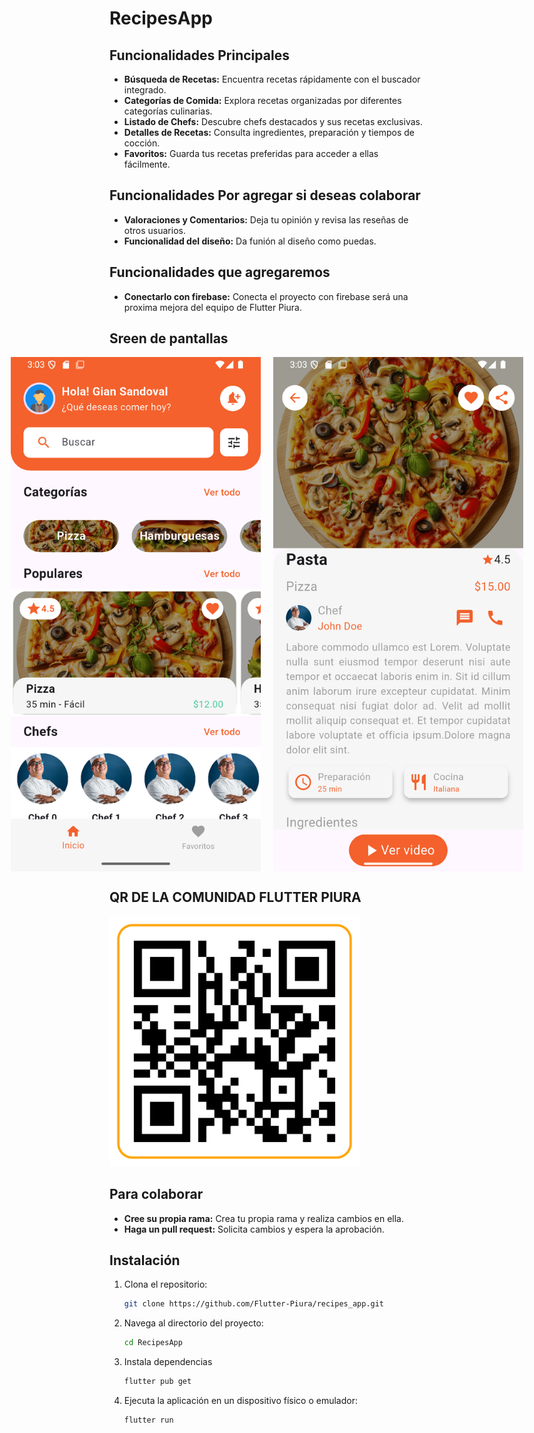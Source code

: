 # RecipesApp

## Funcionalidades Principales  
- **Búsqueda de Recetas:** Encuentra recetas rápidamente con el buscador integrado.
- **Categorías de Comida:** Explora recetas organizadas por diferentes categorías culinarias.
- **Listado de Chefs:** Descubre chefs destacados y sus recetas exclusivas.
- **Detalles de Recetas:** Consulta ingredientes, preparación y tiempos de cocción.
- **Favoritos:** Guarda tus recetas preferidas para acceder a ellas fácilmente.

## Funcionalidades Por agregar si deseas colaborar
- **Valoraciones y Comentarios:** Deja tu opinión y revisa las reseñas de otros usuarios.
- **Funcionalidad del diseño:** Da funión al diseño como puedas.

## Funcionalidades que agregaremos
- **Conectarlo con firebase:** Conecta el proyecto con firebase será una proxima mejora del equipo de Flutter Piura.

## Sreen de pantallas
<div style="display: flex; justify-content: center; gap: 20px;">
    <img src="assets/1.png" alt="HomeScreen" width="400">
    <img src="assets/2.png" alt="DetailsProducto" width="400">
</div>



## QR DE LA COMUNIDAD FLUTTER PIURA  
<img src="assets/comunidad.png" alt="QR DE LA COMUNIDAD FLUTTER PIURA" width="400"/>


## Para colaborar
- **Cree su propia rama:** Crea tu propia rama y realiza cambios en ella.
- **Haga un pull request:** Solicita cambios y espera la aprobación.

## Instalación  
1. Clona el repositorio:  
   ```bash
   git clone https://github.com/Flutter-Piura/recipes_app.git
   ```

2. Navega al directorio del proyecto:
   ```bash
   cd RecipesApp
   ```

3. Instala dependencias
   ```bash
   flutter pub get
   ```

4. Ejecuta la aplicación en un dispositivo físico o emulador:
   ```bash
   flutter run
   ```

